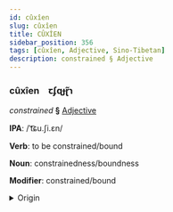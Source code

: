 ```yaml
---
id: cûxîen
slug: cûxîen
title: CÛXÎEN
sidebar_position: 356
tags: [cûxîen, Adjective, Sino-Tibetan]
description: constrained § Adjective
---
```


### cûxîen&emsp;<span kind="abugida">ꞇʄɋɟɽ̃ɿ</span>

*constrained* **§** [Adjective](../../tags/Adjective)

**IPA**: /ˈt͡ɕu.ʃi.ɛn/

**Verb**: to be constrained/bound

**Noun**: constrainedness/boundness

**Modifier**: constrained/bound

<details>
    <summary>Origin</summary>
    Mandarin 局限 júxiàn /tɕu.ɕjɛn/<br/>
    <em>Sino-Tibetan Language Family</em>
</details>